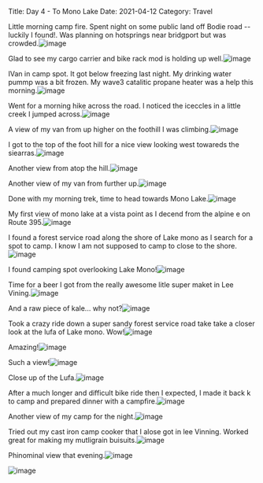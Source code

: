 Title: Day 4 - To Mono Lake
Date: 2021-04-12
Category: Travel

Little morning camp fire.  Spent night on some public land off Bodie road --luckily I found!.  Was planning on hotsprings near bridgport but was crowded.![image](https://api.pcloud.com/getpubthumb?code=XZmg31XZrn60zXYtSYBOHBVbNlY3MLROD6iy&linkpassword=undefined&size=600x600&crop=0&type=autok)

Glad to see my cargo carrier and bike rack mod is holding up well.![image](https://api.pcloud.com/getpubthumb?code=XZtg31XZiU4kJqpFxfJdkI5AwUHjRhWSxQoV&linkpassword=undefined&size=600x600&crop=0&type=autok)

IVan in camp spot.  It got below freezing last night.  My drinking water  pummp was a bit frozen.  My wave3 catalitic propane heater was a help this morning.![image](https://api.pcloud.com/getpubthumb?code=XZtg31XZiU4kJqpFxfJdkI5AwUHjRhWSxQoV&linkpassword=undefined&size=600x600&crop=0&type=autok)

Went for a morning hike across the road.  I noticed the iceccles in a little creek I jumped across.![image](https://api.pcloud.com/getpubthumb?code=XZeP31XZxUf3YTV3Hg7UixM7tDTwlpawc4IV&linkpassword=undefined&size=600x600&crop=0&type=autok)

A view of my van from up higher on the foothill I was climbing.![image](https://api.pcloud.com/getpubthumb?code=XZOP31XZEQSJkT9gfef1XECPpTSczmGEElF7&linkpassword=undefined&size=600x600&crop=0&type=autok)

I got to the top of the foot hill for a nice view looking west towareds the siearras.![image](https://api.pcloud.com/getpubthumb?code=XZiP31XZsfVFusir9cjTT4Js5m9BcJh7LgFV&linkpassword=undefined&size=600x600&crop=0&type=autok)

Another view from atop the hill.![image](https://api.pcloud.com/getpubthumb?code=XZJC31XZ4geKUe8xjof3kxgL4qEEtk3SubUk&linkpassword=undefined&size=600x600&crop=0&type=autok)

Another view of my van from further up.![image](https://api.pcloud.com/getpubthumb?code=XZRC31XZR4CdYOsAG2jmAkr4IbtS2kLlmb1k&linkpassword=undefined&size=600x600&crop=0&type=autok)

Done with my morning trek, time to head towards Mono Lake.![image](https://api.pcloud.com/getpubthumb?code=XZWC31XZ92IwojVdrYYvyMlUzXK2t7k8aTYV&linkpassword=undefined&size=600x600&crop=0&type=autok)

My first view of mono lake at a vista point as I decend from the alpine e on Route 395.![image](https://api.pcloud.com/getpubthumb?code=XZrC31XZzqW9WIOYWv8QXMYlyNB5KBxOY1jX&linkpassword=undefined&size=600x600&crop=0&type=autok)

I found a forest service road along the shore of Lake mono as I search for a spot to camp.  I know I am not supposed to camp to close to the shore.![image](https://api.pcloud.com/getpubthumb?code=XZkw31XZIxrY3okPADftjM5lPqWkdmNYkBf7&linkpassword=undefined&size=600x600&crop=0&type=autok)

I found camping spot overlooking Lake Mono!![image](https://api.pcloud.com/getpubthumb?code=XZax31XZ36LsJOIrkxXFpz7966MjTJbGgi57&linkpassword=undefined&size=600x600&crop=0&type=autok)

Time for a beer I got from the really awesome litle super maket in Lee Vining.![image](https://api.pcloud.com/getpubthumb?code=XZ8w31XZiaj5Yn1K33X13wDqdXROf43aqJHX&linkpassword=undefined&size=600x600&crop=0&type=autok)

And a raw piece of kale... why not?![image](https://api.pcloud.com/getpubthumb?code=XZjw31XZy0t429dOK8jEw6oDzsPM1FlJ36o7&linkpassword=undefined&size=600x600&crop=0&type=autok)

Took a crazy ride down a super sandy forest service road take take a closer look at the lufa of Lake mono.  Wow!![image](https://api.pcloud.com/getpubthumb?code=XZat31XZFOdooYnDP7F9G5B8NgfajbCPLq5k&linkpassword=undefined&size=600x600&crop=0&type=autok)

Amazing!![image](https://api.pcloud.com/getpubthumb?code=XZTw31XZfcMYIev068bQ9zLHe8T4nmMBfNgy&linkpassword=undefined&size=600x600&crop=0&type=autok)

Such a view!![image](https://api.pcloud.com/getpubthumb?code=XZUw31XZOH9jFPRvvLuSz6eijVTB6hFcGmaX&linkpassword=undefined&size=600x600&crop=0&type=autok)

Close up of the Lufa.![image](https://api.pcloud.com/getpubthumb?code=XZaw31XZ6puiHVenxV0X2mTMfX0pxyT05rPX&linkpassword=undefined&size=600x600&crop=0&type=autok)

After a much longer and difficult bike ride then I expected, I made it back k to camp and prepared dinner with a campfire.![image](https://api.pcloud.com/getpubthumb?code=XZHK31XZlFMgiu5whfjVWUqT76VXskkVwh3X&linkpassword=undefined&size=600x600&crop=0&type=autok)

Another view of my camp for the night.![image](https://api.pcloud.com/getpubthumb?code=XZHK31XZlFMgiu5whfjVWUqT76VXskkVwh3X&linkpassword=undefined&size=600x600&crop=0&type=autok)

Tried out my cast iron camp cooker that I alose got in lee Vinning. Worked great for making my mutligrain buisuits.![image](https://api.pcloud.com/getpubthumb?code=XZgK31XZEqjAkert5gVraGj7Cyc9mRG6ioKk&linkpassword=undefined&size=600x600&crop=0&type=autok)

Phinominal view that evening.![image](https://api.pcloud.com/getpubthumb?code=XZrK31XZjVOOTOfFGEJIIWOEhJtBOpGyRSQ7&linkpassword=undefined&size=600x600&crop=0&type=autok)

![image](https://api.pcloud.com/getpubthumb?code=XZ7l31XZg9NXFKNOoCXPNCq3V6M7RLGqvdrX&linkpassword=undefined&size=600x600&crop=0&type=autok)


